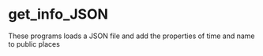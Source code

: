 # get_info_JSON
These programs loads a JSON file and add the properties of time and name to public places
